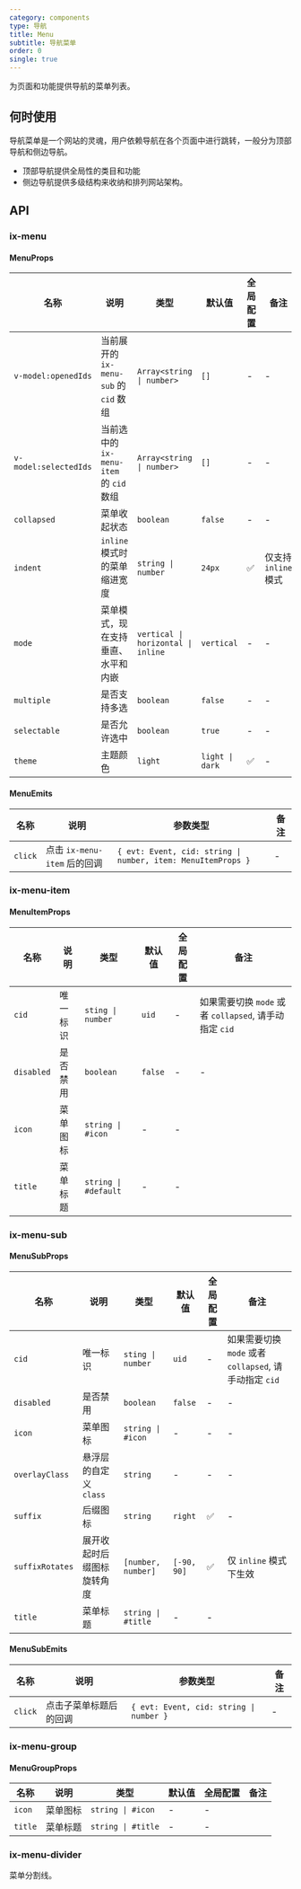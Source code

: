 ```yaml
---
category: components
type: 导航
title: Menu
subtitle: 导航菜单
order: 0
single: true
---
```


为页面和功能提供导航的菜单列表。

## 何时使用

导航菜单是一个网站的灵魂，用户依赖导航在各个页面中进行跳转，一般分为顶部导航和侧边导航。

- 顶部导航提供全局性的类目和功能
- 侧边导航提供多级结构来收纳和排列网站架构。

## API

### ix-menu

#### MenuProps

| 名称 | 说明 | 类型  | 默认值 | 全局配置 | 备注 |
| --- | --- | --- | --- | --- | --- |
| `v-model:openedIds` | 当前展开的 `ix-menu-sub` 的 `cid` 数组 | `Array<string \| number>` | `[]` | - | - |
| `v-model:selectedIds` | 当前选中的 `ix-menu-item` 的 `cid` 数组 | `Array<string \| number>` | `[]` | - | - |
| `collapsed` | 菜单收起状态 | `boolean` | `false` | - | - |
| `indent` | `inline` 模式时的菜单缩进宽度 | `string \| number` | `24px` | ✅ | 仅支持 `inline` 模式 |
| `mode` | 菜单模式，现在支持垂直、水平和内嵌 | `vertical \| horizontal \| inline` | `vertical` | - | - |
| `multiple` | 是否支持多选 | `boolean` | `false` | - | - |
| `selectable` | 是否允许选中 | `boolean` | `true` | - | - |
| `theme` | 主题颜色 | `light` | `light \| dark` | ✅ | - |

#### MenuEmits

| 名称 | 说明 | 参数类型 | 备注 |
| --- | --- | --- | --- |
| `click` | 点击 `ix-menu-item` 后的回调 | `{ evt: Event, cid: string \| number, item: MenuItemProps }` | - |

### ix-menu-item

#### MenuItemProps

| 名称 | 说明 | 类型  | 默认值 | 全局配置 | 备注 |
| --- | --- | --- | --- | --- | --- |
| `cid` | 唯一标识 | `sting \| number` | `uid` | - | 如果需要切换 `mode` 或者 `collapsed`, 请手动指定 `cid` |
| `disabled` | 是否禁用 | `boolean` | `false` | - | - |
| `icon` | 菜单图标| `string \| #icon` | - | - |
| `title` | 菜单标题 | `string \| #default`  | - | - |

### ix-menu-sub

#### MenuSubProps

| 名称 | 说明 | 类型  | 默认值 | 全局配置 | 备注 |
| --- | --- | --- | --- | --- | --- |
| `cid` | 唯一标识 | `sting \| number` | `uid` | - | 如果需要切换 `mode` 或者 `collapsed`, 请手动指定 `cid` |
| `disabled` | 是否禁用 | `boolean` | `false` | - | - |
| `icon` | 菜单图标| `string \| #icon` | - | - | - |
| `overlayClass` | 悬浮层的自定义 `class` | `string` | - | - | - |
| `suffix` | 后缀图标 | `string` | `right` | ✅ | - |
| `suffixRotates` | 展开收起时后缀图标旋转角度 | `[number, number]` | `[-90, 90]` | ✅ | 仅 `inline` 模式下生效 |
| `title` | 菜单标题 | `string \| #title`  | - | - |

#### MenuSubEmits

| 名称 | 说明 | 参数类型 | 备注 |
| --- | --- | --- | --- |
| `click` | 点击子菜单标题后的回调 | `{ evt: Event, cid: string \| number }` | - |

### ix-menu-group

#### MenuGroupProps

| 名称 | 说明 | 类型  | 默认值 | 全局配置 | 备注 |
| --- | --- | --- | --- | --- | --- |
| `icon` | 菜单图标| `string \| #icon` | - | - |
| `title` | 菜单标题 | `string \| #title`  | - | - |

### ix-menu-divider

菜单分割线。
